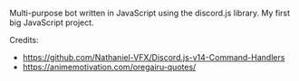 Multi-purpose bot written in JavaScript using the discord.js library.
My first big JavaScript project.

Credits: 
- https://github.com/Nathaniel-VFX/Discord.js-v14-Command-Handlers
- https://animemotivation.com/oregairu-quotes/

